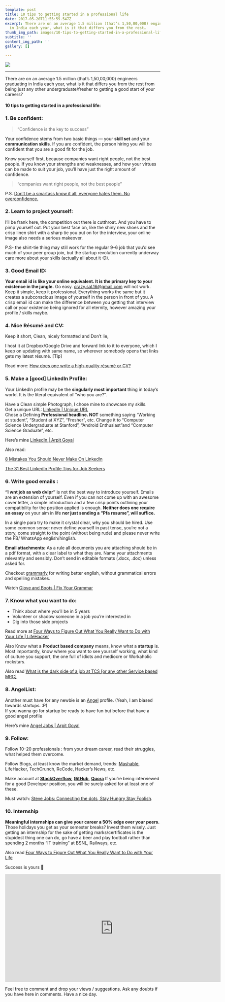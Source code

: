 ```yaml
---
template: post
title: 10 tips to getting started in a professional life
date: 2017-05-20T11:55:59.547Z
excerpt: There are on an average 1.5 million (that’s 1,50,00,000) engineers graduating
  in India each year, what is it that differs you from the rest…
thumb_img_path: images/10-tips-to-getting-started-in-a-professional-life/1*EDc4DPE_1iNE3P2yU7X3mA.png
subtitle: ''
content_img_path: ''
gallery: []

---
```

![](/images/10-tips-to-getting-started-in-a-professional-life/1*EDc4DPE_1iNE3P2yU7X3mA.png)

***

There are on an average 1.5 million (that’s 1,50,00,000) engineers graduating in India each year, what is it that differs you from the rest from being just any other undergraduate/fresher to getting a good start of your careers?

#### 10 tips to getting started in a professional life:

### 1. Be confident:

> “Confidence is the key to success”

Your confidence stems from two basic things — your **skill set** and your **communication skills**. If you are confident, the person hiring you will be confident that you are a good fit for the job.

Know yourself first, because companies want right people, not the best people. If you know your strengths and weaknesses, and how your virtues can be made to suit your job, you’ll have just the right amount of confidence.

> “companies want right people, not the best people”

P.S. [Don’t be a smartass know it all, everyone hates them. No overconfidence.](http://www.philosophicalgeek.com/2008/01/20/5-attributes-of-highly-effective-programmers/)

### 2. Learn to project yourself:

I’ll be frank here, the competition out there is cutthroat. And you have to pimp yourself out. Put your best face on, like the shiny new shoes and the crisp linen shirt with a sharp tie you put on for the interview, your online image also needs a serious makeover.

P.S- the shirt-tie thing may still work for the regular 9–6 job that you’d see much of your peer group join, but the startup revolution currently underway care more about your skills (actually all about it :D).

### 3. Good Email ID:

**Your email id is like your online equivalent. It is the primary key to your existence in the jungle.** Go easy. [crazy.sal.16@gmail.com](mailto:crazysal16@gmail.com) will not work. Keep it simple, keep it professional. Everything works the same but it creates a subconscious image of yourself in the person in front of you. A crisp email id can make the difference between you getting that interview call or your existence being ignored for all eternity, however amazing your profile / skills maybe.

### 4. Nice Résumé and CV:

Keep it short, Clean, nicely formatted and Don’t lie,

I host it at Dropbox/Google Drive and forward link to it to everyone, which I keep on updating with same name, so wherever somebody opens that links gets my latest résumé. \[Tip\]

Read more: [How does one write a high-quality résumé or CV?](https://www.quora.com/How-does-one-write-a-high-quality-r%C3%A9sum%C3%A9-or-CV/answers/20024508?share=2c46588e&srid=txvy)

### 5. Make a \[good\] LinkedIn Profile:

Your LinkedIn profile may be the **singularly most important** thing in today’s world. It is the literal equivalent of “who you are?”.

Have a Clean simple Photograph, I chose mine to showcase my skills.  
Get a unique URL: [LinkedIn | Unique URL  
](https://www.linkedin.com/pulse/20140424124611-12064186-how-to-customize-your-linkedin-public-profile-url)Chose a Defining **Professional headline. NOT** something saying “Working at student”, “Student at XYZ”, “Fresher”, etc. Change it to “Computer Science Undergraduate at Stanford”, “Android Enthusiast”and “Computer Science Graduate”, etc.

Here’s mine [LinkedIn | Arpit Goyal](https://in.linkedin.com/in/arpitgoyal92)

Also read:

[8 Mistakes You Should Never Make On LinkedIn](http://www.forbes.com/sites/learnvest/2013/03/04/8-mistakes-you-should-never-make-on-linkedin/)

[The 31 Best LinkedIn Profile Tips for Job Seekers](https://www.themuse.com/advice/the-31-best-linkedin-profile-tips-for-job-seekers)

### 6. Write good emails :

**“I wnt job as web dvlpr”** is not the best way to introduce yourself. Emails are an extension of yourself. Even if you can not come up with an awesome cover letter, a simple introduction and a few crisp points outlining your compatibility for the position applied is enough. **Neither does one require an essay** on your aim in life **nor just sending a “Pfa resume”, will suffice.**

In a single para try to make it crystal clear, why you should be hired. Use some common sense: never define yourself in past tense, you’re not a story, come straight to the point (without being rude) and please never write the FB/ WhatsApp english/hinglish.

**Email attachments:** As a rule all documents you are attaching should be in a pdf format, with a clear label to what they are. Name your attachments relevantly and sensibly. Don’t send in editable formats (.docx, .doc) unless asked for.

Checkout [grammarly](https://app.grammarly.com/) for writing better english, without grammatical errors and spelling mistakes.

Watch [Glove and Boots | Fix Your Grammar](https://www.youtube.com/watch?v=IJ2SHSg5rIY)

### 7. Know what you want to do:

* Think about where you’ll be in 5 years
* Volunteer or shadow someone in a job you’re interested in
* Dig into those side projects

Read more at [Four Ways to Figure Out What You Really Want to Do with Your Life | LifeHacker](http://lifehacker.com/four-ways-to-figure-out-what-you-really-want-to-do-with-513095544)

Also Know what a **Product based company** means, know what a **startup** is. Most importantly, know where you want to see yourself working, what kind of culture you support, the one full of idiots and mediocre or Workaholic rockstars.

Also read [What is the dark side of a job at TCS \[or any other Service based MRC\]](http://www.quora.com/What-is-the-dark-side-of-a-job-at-TCS)

### 8. AngelList:

Another must have for any newbie is an [Angel](https://angel.co/) profile. (Yeah, I am biased towards startups. :P)  
If you wanna go for startup be ready to have fun but before that have a good angel profile

Here’s mine [Angel Jobs | Arpit Goyal](https://angel.co/arpit-goyal)

### 9. Follow:

Follow 10–20 professionals : from your dream career, read their struggles, what helped them overcome.

Follow Blogs, at least know the market demand, trends: [Mashable](http://mashable.com/), LifeHacker, TechCrunch, ReCode, Hacker’s News, etc.

Make account at [**StackOverflow**](http://stackoverflow.com/)**,** [**GitHub**](https://github.com/)**,** [**Quora**](http://www.quora.com/) If you’re being interviewed for a good Developer position, you will be surely asked for at least one of these.

Must watch: [Steve Jobs: Connecting the dots, Stay Hungry Stay Foolish](https://www.youtube.com/watch?v=D1R-jKKp3NA).

### 10. Internship

**Meaningful internships can give your career a 50% edge over your peers.** Those holidays you get as your semester breaks? Invest them wisely. Just getting an internship for the sake of getting marks/certificates is the stupidest thing one can do, go have a beer and play football rather than spending 2 months “IT training” at BSNL, Railways, etc.

Also read [Four Ways to Figure Out What You Really Want to Do with Your Life](https://lifehacker.com/four-ways-to-figure-out-what-you-really-want-to-do-with-513095544)

Success is yours 🙂

<iframe src="https://contentupgrade.me/eW4az9JY.html?ref=" width="700" height="350" frameborder="0" scrolling="no"></iframe>

Feel free to comment and drop your views / suggestions. Ask any doubts if you have here in comments. Have a nice day.